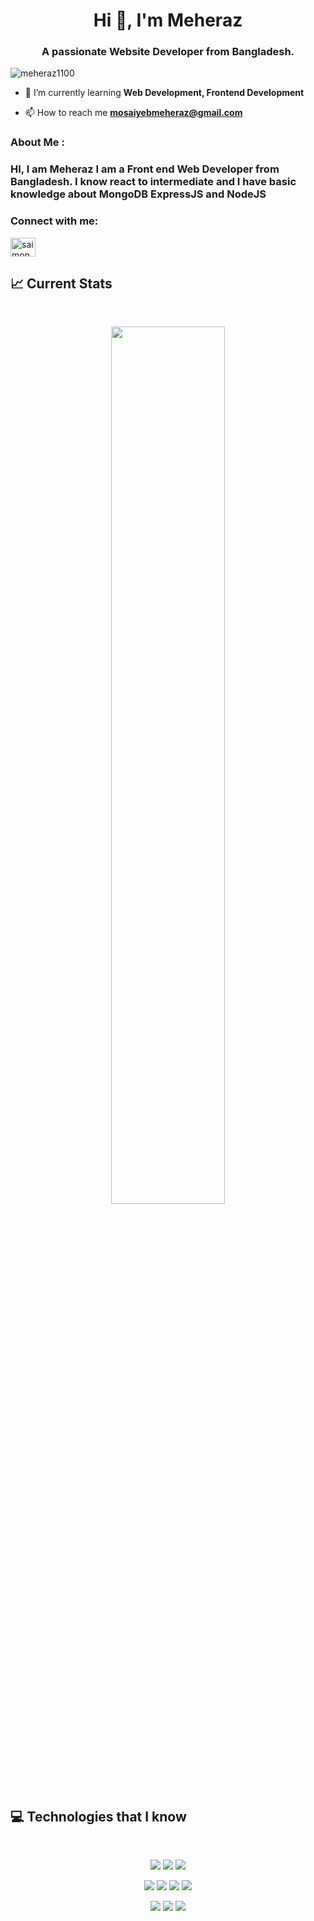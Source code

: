 <h1 align="center">Hi 👋, I'm Meheraz</h1>
<h3 align="center">A passionate Website Developer from Bangladesh.</h3>

<p align="left"> <img src="https://komarev.com/ghpvc/?username=meheraz1100&label=Profile%20views&color=0e75b6&style=flat" alt="meheraz1100" /> </p>

- 🌱 I’m currently learning **Web Development, Frontend Development**

- 📫 How to reach me **<mosaiyebmeheraz@gmail.com>**

<h3 align="left">About Me : </h3>
<h3>HI,  I am Meheraz I am a Front end Web Developer from Bangladesh. I know react to intermediate and I have basic knowledge about MongoDB ExpressJS and NodeJS</h3>

<h3 align="left">Connect with me:</h3>
<p align="left">
<a href="https://web.facebook.com/profile.php?id=100076374422814" target="blank"><img align="center" src="https://raw.githubusercontent.com/rahuldkjain/github-profile-readme-generator/master/src/images/icons/Social/facebook.svg" alt="saimonbhuiyan4u" height="30" width="40" /></a>
</p>

## :chart_with_upwards_trend: Current Stats

<br />
<p align="center">
  <img width="60%" src="https://github-readme-streak-stats.herokuapp.com?user=meheraz1100&theme=react&hide_border=true&background=0D1117&stroke=0D1117&fire=FF1CF7&sideLabels=00F0FF&currStreakNum=FF1CF7&ring=FF1CF7&currStreakLabel=FF1CF7&sideNums=00F0FF" />
</p>

## :computer: Technologies that I know

<br>
<p align="center">
<img src="https://github.com/mir-hussain/mir-hussain/blob/main/images/icons/HTML.png"/>
<img src="https://github.com/mir-hussain/mir-hussain/blob/main/images/icons/css.png"/>
<img src="https://github.com/mir-hussain/mir-hussain/blob/main/images/icons/JavaScript.png"/>
</p>
<p align="center">
<img src="https://github.com/mir-hussain/mir-hussain/blob/main/images/icons/react.png"/>
<img src="https://github.com/mir-hussain/mir-hussain/blob/main/images/icons/tailwind.png"/>
<img src="https://github.com/mir-hussain/mir-hussain/blob/main/images/icons/Bootsrap.png"/>
<img src="https://github.com/mir-hussain/mir-hussain/blob/main/images/icons/firebase.png"/>
</p>
<p align="center">
<img src="https://github.com/mir-hussain/mir-hussain/blob/main/images/icons/node.png"/>
<img src="https://github.com/mir-hussain/mir-hussain/blob/main/images/icons/express.png"/>
<img src="https://github.com/mir-hussain/mir-hussain/blob/main/images/icons/mongo.png"/>
</p><br/>